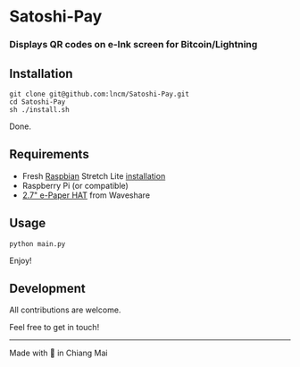 # Satoshi-Pay

### Displays QR codes on e-Ink screen for Bitcoin/Lightning

Installation
---

```
git clone git@github.com:lncm/Satoshi-Pay.git
cd Satoshi-Pay
sh ./install.sh
```

Done.

Requirements
---
* Fresh [Raspbian](https://www.raspberrypi.org/downloads/raspbian/) Stretch Lite [installation](https://www.raspberrypi.org/documentation/installation/installing-images/README.md)
* Raspberry Pi (or compatible)
* [2.7" e-Paper HAT](https://www.waveshare.com/product/2.7inch-e-paper-hat-b.htm) from Waveshare

Usage
---

```
python main.py
```

Enjoy!

Development
---
All contributions are welcome.

Feel free to get in touch!

---

Made with 🥩 in Chiang Mai